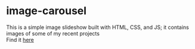 # image-carousel

This is a simple image slideshow built with HTML, CSS, and JS; it contains images of some of my recent projects <br>
Find it [here](https://ehidiamhen.github.io/image-carousel/)
